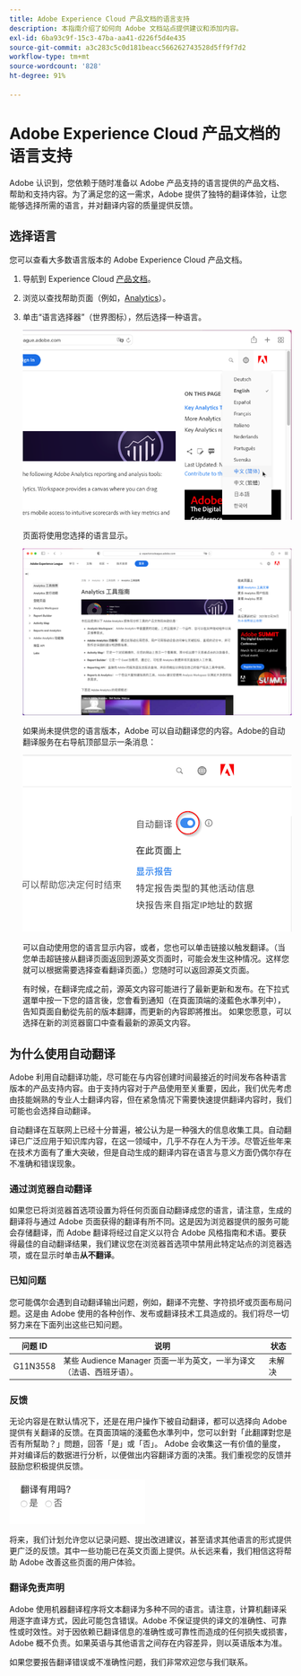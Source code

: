 ```yaml
---
title: Adobe Experience Cloud 产品文档的语言支持
description: 本指南介绍了如何向 Adobe 文档站点提供建议和添加内容。
exl-id: 6ba93c9f-15c3-47ba-aa41-d226f5d4e435
source-git-commit: a3c283c5c0d181beacc566262743528d5ff9f7d2
workflow-type: tm+mt
source-wordcount: '828'
ht-degree: 91%

---
```


# Adobe Experience Cloud 产品文档的语言支持

Adobe 认识到，您依赖于随时准备以 Adobe 产品支持的语言提供的产品文档、帮助和支持内容。为了满足您的这一需求，Adobe 提供了独特的翻译体验，让您能够选择所需的语言，并对翻译内容的质量提供反馈。

## 选择语言

您可以查看大多数语言版本的 Adobe Experience Cloud 产品文档。

1. 导航到 Experience Cloud [产品文档](https://helpx.adobe.com/cn/support/experience-cloud.html)。

1. 浏览以查找帮助页面（例如，[Analytics](https://docs.adobe.com/content/help/zh-Hans/analytics/landing/home.html)）。

1. 单击“语言选择器”（世界图标），然后选择一种语言。

   ![语言选择器](assets/language-dropdown.png)

   页面将使用您选择的语言显示。

   ![翻译完成的页面](assets/french.png)

   如果尚未提供您的语言版本，Adobe 可以自动翻译您的内容。Adobe的自动翻译服务在右导航顶部显示一条消息：

   ![翻译消息](assets/machine-translation-message.png)

   可以自动使用您的语言显示内容，或者，您也可以单击链接以触发翻译。（当您单击超链接从翻译页面返回到源英文页面时，可能会发生这种情况。这样您就可以根据需要选择查看翻译页面。）您随时可以返回源英文页面。

   有时候，在翻译完成之前，源英文内容可能进行了最新更新和发布。在下拉式選單中按一下您的語言後，您會看到通知（在頁面頂端的淺藍色水準列中），告知頁面自動從先前的版本翻譯，而更新的內容即將推出。 如果您愿意，可以选择在新的浏览器窗口中查看最新的源英文内容。

## 为什么使用自动翻译

Adobe 利用自动翻译功能，尽可能在与内容创建时间最接近的时间发布各种语言版本的产品支持内容。由于支持内容对于产品使用至关重要，因此，我们优先考虑由技能娴熟的专业人士翻译内容，但在紧急情况下需要快速提供翻译内容时，我们可能也会选择自动翻译。

自动翻译在互联网上已经十分普遍，被公认为是一种强大的信息收集工具。自动翻译已广泛应用于知识库内容，在这一领域中，几乎不存在人为干涉。尽管近些年来在技术方面有了重大突破，但是自动生成的翻译内容在语言与意义方面仍偶尔存在不准确和错误现象。

### 通过浏览器自动翻译

如果您已将浏览器首选项设置为将任何页面自动翻译成您的语言，请注意，生成的翻译将与通过 Adobe 页面获得的翻译有所不同。这是因为浏览器提供的服务可能会存储翻译，而 Adobe 翻译将经过自定义以符合 Adobe 风格指南和术语。要获得最佳的自动翻译结果，我们建议您在浏览器首选项中禁用此特定站点的浏览器选项，或在显示时单击&#x200B;**从不翻译**。

### 已知问题

您可能偶尔会遇到自动翻译输出问题，例如，翻译不完整、字符损坏或页面布局问题。这是由 Adobe 使用的各种创作、发布或翻译技术工具造成的。我们将尽一切努力来在下面列出这些已知问题。

| **问题 ID** | **说明** | **状态** |
|--------------|-------------------------------------------------------------------------------------|------------|
| G11N3558 | 某些 Audience Manager 页面一半为英文，一半为译文（法语、西班牙语）。 | 未解决 |

### 反馈

无论内容是在默认情况下，还是在用户操作下被自动翻译，都可以选择向 Adobe 提供有关翻译的反馈。在頁面頂端的淺藍色水準列中，您可以針對「此翻譯對您是否有所幫助？」問題，回答「是」或「否」。 Adobe 会收集这一有价值的量度，并对编译后的数据进行分析，以便做出内容翻译方面的决策。我们重视您的反馈并鼓励您积极提供反馈。

![反馈](assets/machine-translation-feedback.png)

将来，我们计划允许您以记录问题、提出改进建议，甚至请求其他语言的形式提供更广泛的反馈。其中一些功能已在英文页面上提供。从长远来看，我们相信这将帮助 Adobe 改善这些页面的用户体验。

<!--
![Improve this page](assets/feedback.png)
-->

### 翻译免责声明

Adobe 使用机器翻译程序将文本翻译为多种不同的语言。请注意，计算机翻译采用逐字直译方式，因此可能包含错误。Adobe 不保证提供的译文的准确性、可靠性或时效性。对于因依赖已翻译信息的准确性或可靠性而造成的任何损失或损害，Adobe 概不负责。如果英语与其他语言之间存在内容差异，则以英语版本为准。

如果您要报告翻译错误或不准确性问题，我们非常欢迎您与我们联系。
